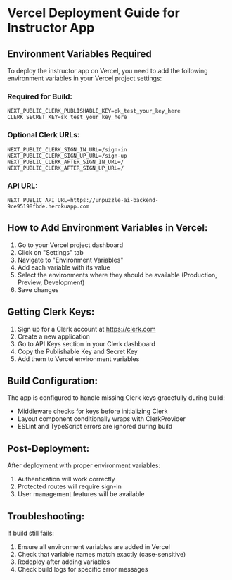 # Vercel Deployment Guide for Instructor App

## Environment Variables Required

To deploy the instructor app on Vercel, you need to add the following environment variables in your Vercel project settings:

### Required for Build:
```
NEXT_PUBLIC_CLERK_PUBLISHABLE_KEY=pk_test_your_key_here
CLERK_SECRET_KEY=sk_test_your_key_here
```

### Optional Clerk URLs:
```
NEXT_PUBLIC_CLERK_SIGN_IN_URL=/sign-in
NEXT_PUBLIC_CLERK_SIGN_UP_URL=/sign-up
NEXT_PUBLIC_CLERK_AFTER_SIGN_IN_URL=/
NEXT_PUBLIC_CLERK_AFTER_SIGN_UP_URL=/
```

### API URL:
```
NEXT_PUBLIC_API_URL=https://unpuzzle-ai-backend-9ce95198fbde.herokuapp.com
```

## How to Add Environment Variables in Vercel:

1. Go to your Vercel project dashboard
2. Click on "Settings" tab
3. Navigate to "Environment Variables"
4. Add each variable with its value
5. Select the environments where they should be available (Production, Preview, Development)
6. Save changes

## Getting Clerk Keys:

1. Sign up for a Clerk account at https://clerk.com
2. Create a new application
3. Go to API Keys section in your Clerk dashboard
4. Copy the Publishable Key and Secret Key
5. Add them to Vercel environment variables

## Build Configuration:

The app is configured to handle missing Clerk keys gracefully during build:
- Middleware checks for keys before initializing Clerk
- Layout component conditionally wraps with ClerkProvider
- ESLint and TypeScript errors are ignored during build

## Post-Deployment:

After deployment with proper environment variables:
1. Authentication will work correctly
2. Protected routes will require sign-in
3. User management features will be available

## Troubleshooting:

If build still fails:
1. Ensure all environment variables are added in Vercel
2. Check that variable names match exactly (case-sensitive)
3. Redeploy after adding variables
4. Check build logs for specific error messages